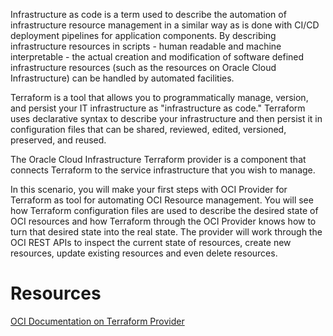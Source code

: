 Infrastructure as code is a term used to describe the automation of infrastructure resource management in a similar way as is done with CI/CD deployment pipelines for application components. By describing infrastructure resources in scripts - human readable and machine interpretable - the actual creation and modification of software defined infrastructure resources (such as the resources on Oracle Cloud Infrastructure) can be handled by automated facilities.  

Terraform is a tool that allows you to programmatically manage, version, and persist your IT infrastructure as "infrastructure as code." Terraform uses declarative syntax to describe your infrastructure and then persist it in configuration files that can be shared, reviewed, edited, versioned, preserved, and reused.

The Oracle Cloud Infrastructure Terraform provider is a component that connects Terraform to the service infrastructure that you wish to manage.

In this scenario, you will make your first steps with OCI Provider for Terraform as tool for automating OCI Resource management. You will see how Terraform configuration files are used to describe the desired state of OCI resources and how Terraform through the OCI Provider knows how to turn that desired state into the real state. The provider will work through the OCI REST APIs to inspect the current state of resources, create new resources, update existing resources and even delete resources. 

# Resources
[OCI Documentation on Terraform Provider](https://docs.cloud.oracle.com/en-us/iaas/Content/API/SDKDocs/terraform.htm)